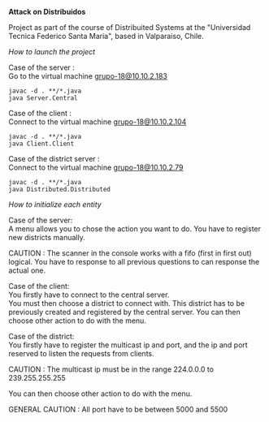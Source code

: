 **Attack on Distribuidos**

Project as part of the course of Distribuited Systems at the "Universidad Tecnica Federico Santa Maria", based in Valparaiso, Chile.

*How to launch the project*

Case of the server : <br />
Go to the virtual machine grupo-18@10.10.2.183

    javac -d . **/*.java
    java Server.Central

Case of the client : <br />
Connect to the virtual machine grupo-18@10.10.2.104

    javac -d . **/*.java
    java Client.Client
    
Case of the district server : <br />
Connect to the virtual machine grupo-18@10.10.2.79
    
    javac -d . **/*.java
    java Distributed.Distributed
    
*How to initialize each entity*

Case of the server: <br />
A menu allows you to chose the action you want to do. You have to register new districts manually. <br />

CAUTION : The scanner in the console works with a fifo (first in first out) logical. You have to response to all  previous questions to can response the actual one.

Case of the client: <br />
You firstly have to connect to the central server. <br />
You must then choose a district to connect with. This district has to be previously created and registered by the central server.
You can then choose other action to do with the menu.

Case of the district: <br />
You firstly have to register the multicast ip and port, and the ip and port reserved to listen the requests from clients.

CAUTION : The multicast ip must be in the range 224.0.0.0 to 239.255.255.255

You can then choose other action to do with the menu. 

GENERAL CAUTION : All port have to be between 5000 and 5500